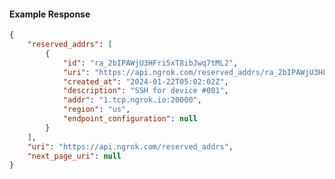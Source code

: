 <!-- Code generated for API Clients. DO NOT EDIT. -->

#### Example Response

```json
{
	"reserved_addrs": [
		{
			"id": "ra_2bIPAWjU3HFri5xT8ibJwq7tML2",
			"uri": "https://api.ngrok.com/reserved_addrs/ra_2bIPAWjU3HFri5xT8ibJwq7tML2",
			"created_at": "2024-01-22T05:02:02Z",
			"description": "SSH for device #001",
			"addr": "1.tcp.ngrok.io:20000",
			"region": "us",
			"endpoint_configuration": null
		}
	],
	"uri": "https://api.ngrok.com/reserved_addrs",
	"next_page_uri": null
}
```
